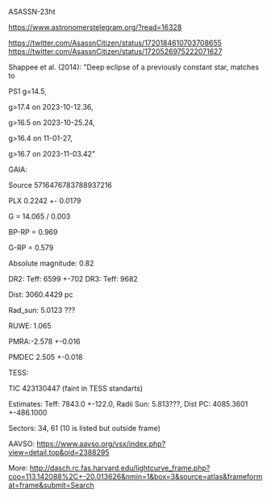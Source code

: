 ASASSN-23ht

https://www.astronomerstelegram.org/?read=16328


https://twitter.com/AsassnCitizen/status/1720184610703708655
https://twitter.com/AsassnCitizen/status/1720526975222071627

Shappee et al. (2014):
"Deep eclipse of a previously constant star, matches to 

PS1 g=14.5, 

g>17.4 on 2023-10-12.36, 

g>16.5 on 2023-10-25.24, 

g>16.4 on 11-01-27, 

g>16.7 on 2023-11-03.42"


GAIA:

Source 5716476783788937216 

PLX 0.2242 +- 0.0179

G = 14.065 / 0.003

BP-RP = 0.969

G-RP = 0.579

Absolute magnitude: 0.82

DR2: Teff: 6599	+-702 
DR3: Teff: 9682

Dist: 3060.4429 pc

Rad_sun: 5.0123 ???

RUWE: 1.065

PMRA:-2.578	+-0.016	

PMDEC 2.505	+-0.018



TESS:

TIC 423130447 (faint in TESS standarts)

Estimates: Teff: 7843.0	+-122.0, Radii Sun: 5.813???, Dist PC: 4085.3601	+-486.1000	

Sectors: 34, 61 (10 is listed but outside frame)

AAVSO: 
https://www.aavso.org/vsx/index.php?view=detail.top&oid=2388295

More:
http://dasch.rc.fas.harvard.edu/lightcurve_frame.php?coo=113.142088%2C+-20.013626&nmin=1&box=3&source=atlas&frameformat=frame&submit=Search





